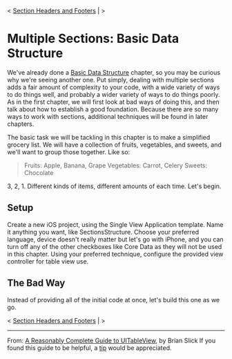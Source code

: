 < [Section Headers and Footers](../15.SectionHeadersFooters/SectionHeadersFooters.md) | >

# Multiple Sections: Basic Data Structure

We've already done a [Basic Data Structure](../08.BasicDataStructure/BasicDataStructure.md) chapter, so you may be curious why we're seeing another one. Put simply, dealing with multiple sections adds a fair amount of complexity to your code, with a wide variety of ways to do things well, and probably a wider variety of ways to do things poorly. As in the first chapter, we will first look at bad ways of doing this, and then talk about how to establish a good foundation. Because there are so many ways to work with sections, additional techniques will be found in later chapters.

The basic task we will be tackling in this chapter is to make a simplified grocery list. We will have a collection of fruits, vegetables, and sweets, and we'll want to group those together. Like so:
>Fruits: Apple, Banana, Grape
Vegetables: Carrot, Celery
Sweets: Chocolate

3, 2, 1. Different kinds of items, different amounts of each time. Let's begin.

## Setup

Create a new iOS project, using the Single View Application template. Name it anything you want, like SectionsStructure. Choose your preferred language, device doesn't really matter but let's go with iPhone, and you can turn off any of the other checkboxes like Core Data as they will not be used in this chapter. Using your preferred technique, configure the provided view controller for table view use.

## The Bad Way

Instead of providing all of the initial code at once, let's build this one as we go.


< [Section Headers and Footers](../15.SectionHeadersFooters/SectionHeadersFooters.md) | >

---
From:
[A Reasonably Complete Guide to UITableView](https://github.com/BriTerIdeas/Book-UITableViewGuide), by Brian Slick
If you found this guide to be helpful, a [tip](http://bit.ly/AW4Cc) would be appreciated.